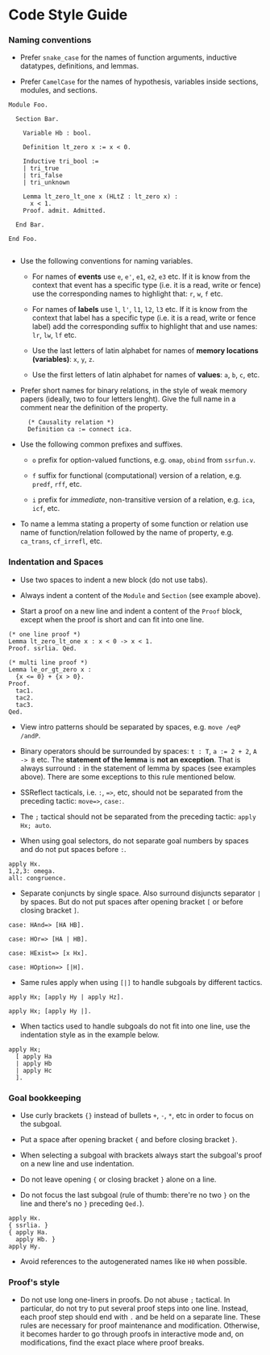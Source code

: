 # Code Style Guide 

### Naming conventions

* Prefer `snake_case` for the names of function arguments, inductive datatypes, definitions, and lemmas. 

* Prefer `CamelCase` for the names of hypothesis, variables inside sections, modules, and sections.

```Coq
Module Foo.

  Section Bar.

    Variable Hb : bool.

    Definition lt_zero x := x < 0.

    Inductive tri_bool := 
    | tri_true
    | tri_false
    | tri_unknown

    Lemma lt_zero_lt_one x (HLtZ : lt_zero x) : 
      x < 1.
    Proof. admit. Admitted.

  End Bar.

End Foo. 
  
```

* Use the following conventions for naming variables.

  * For names of **events** use `e`, `e'`, `e1`, `e2`, `e3` etc.
    If it is know from the context that event has a specific type
    (i.e. it is a read, write or fence) use the corresponding names 
    to highlight that: `r`, `w`, `f` etc.

  * For names of **labels** use `l`, `l'`, `l1`, `l2`, `l3` etc.
    If it is know from the context that label has a specific type
    (i.e. it is a read, write or fence label) add the corresponding suffix 
    to highlight that and use names: `lr`, `lw`, `lf` etc.

  * Use the last letters of latin alphabet for names 
    of **memory locations (variables)**: `x`, `y`, `z`.

  * Use the first letters of latin alphabet for names 
    of **values**: `a`, `b`, `c`, etc.

* Prefer short names for binary relations, in the style of weak memory papers
  (ideally, two to four letters lenght). 
  Give the full name in a comment near the definition of the property.
  
  ```Coq
    (* Causality relation *)
    Definition ca := connect ica.
  ```

* Use the following common prefixes and suffixes.

  * `o` prefix for option-valued functions, 
    e.g. `omap`, `obind` from `ssrfun.v`.

  * `f` suffix for functional (computational) version of a relation,
    e.g. `predf`, `rff`, etc.

  * `i` prefix for *immediate*, non-transitive version of a relation,
    e.g. `ica`, `icf`, etc.

* To name a lemma stating a property of some function or relation
  use name of function/relation followed by the name of property, e.g.
  `ca_trans`, `cf_irrefl`, etc.

### Indentation and Spaces

* Use two spaces to indent a new block (do not use tabs).

* Always indent a content of the `Module` and `Section` (see example above). 

* Start a proof on a new line and indent a content of the `Proof` block, 
  except when the proof is short and can fit into one line. 

```Coq
(* one line proof *)
Lemma lt_zero_lt_one x : x < 0 -> x < 1.
Proof. ssrlia. Qed.

(* multi line proof *)
Lemma le_or_gt_zero x : 
  {x <= 0} + {x > 0}.
Proof. 
  tac1.
  tac2.
  tac3.
Qed.
```

* View intro patterns should be separated by spaces, e.g. `move /eqP /andP`.

* Binary operators should be surrounded by spaces: `t : T`, `a := 2 + 2`, `A -> B` etc.
  The **statement of the lemma** is **not an exception**.
  That is always surround `:` in the statement of lemma by spaces
  (see examples above).
  There are some exceptions to this rule mentioned below.

* SSReflect tacticals, i.e. `:`, `=>`, etc, 
  should not be separated from the preceding tactic:
  `move=>`, `case:`.

* The `;` tactical should not be separated from the preceding tactic: `apply Hx; auto`.

* When using goal selectors, do not separate goal numbers by spaces
  and do not put spaces before `:`.

```Coq
apply Hx.
1,2,3: omega.
all: congruence.
```

* Separate conjuncts by single space. Also surround disjuncts separator  `|` by spaces.
  But do not put spaces after opening bracket `[` or before closing bracket `]`.

```Coq
case: HAnd=> [HA HB].
```

```Coq
case: HOr=> [HA | HB].
```

```Coq
case: HExist=> [x Hx].
```

```Coq
case: HOption=> [|H].
```

* Same rules apply when using `[|]` to handle subgoals by different tactics.

```Coq
apply Hx; [apply Hy | apply Hz].
```

```Coq
apply Hx; [apply Hy |].
```

* When tactics used to handle subgoals do not fit into one line, 
  use the indentation style as in the example below.

```Coq
apply Hx; 
  [ apply Ha 
  | apply Hb
  | apply Hc 
  ].
```

### Goal bookkeeping

* Use curly brackets `{}` instead of bullets `+`, `-`, `*`, etc in order to focus on the subgoal.

* Put a space after opening bracket `{` and before closing bracket `}`.

* When selecting a subgoal with brackets always start the subgoal's proof on a new line and use indentation.

* Do not leave opening `{` or closing bracket `}` alone on a line. 

* Do not focus the last subgoal (rule of thumb: there're no two `}` on the line and there's no `}` preceding `Qed.`). 

```Coq
apply Hx.
{ ssrlia. }
{ apply Ha.
  apply Hb. }
apply Hy.
```

* Avoid references to the autogenerated names like `H0` when possible.

### Proof's style

* Do not use long one-liners in proofs. Do not abuse `;` tactical. 
  In particular, do not try to put several proof steps into one line.
  Instead, each proof step should end with `.` and be held on a separate line. 
  These rules are necessary for proof maintenance and modification.
  Otherwise, it becomes harder to go through proofs in interactive mode
  and, on modifications, find the exact place where proof breaks. 
